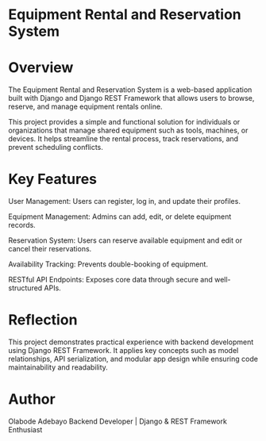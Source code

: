 # Equipment Rental and Reservation System
# Overview

The Equipment Rental and Reservation System is a web-based application built with Django and Django REST Framework that allows users to browse, reserve, and manage equipment rentals online.

This project provides a simple and functional solution for individuals or organizations that manage shared equipment such as tools, machines, or devices. It helps streamline the rental process, track reservations, and prevent scheduling conflicts.

# Key Features

User Management: Users can register, log in, and update their profiles.

Equipment Management: Admins can add, edit, or delete equipment records.

Reservation System: Users can reserve available equipment and edit or cancel their reservations.

Availability Tracking: Prevents double-booking of equipment.

RESTful API Endpoints: Exposes core data through secure and well-structured APIs.

# Reflection

This project demonstrates practical experience with backend development using Django REST Framework. It applies key concepts such as model relationships, API serialization, and modular app design while ensuring code maintainability and readability.
# Author

Olabode Adebayo
Backend Developer | Django & REST Framework Enthusiast

